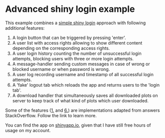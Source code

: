 # Advanced shiny login example

This example combines a [simple shiny login](https://github.com/TimTeaFan/shiny-examples/tree/master/shiny-simple-login) approach with following additional features:

1. A login button that can be triggered by pressing 'enter'.
2. A user list with access rights allowing to show different content depending on the corresponding access rights.
3. A user login history counting the number of unsuccessful login attempts, blocking users with three or more login attempts.
4. A message-handler sending custom messages in case of wrong or blocked username or when password is wrong.
5. A user log recording username and timestamp of all successful login attempts.
6. A 'fake' logout tab which reloads the app and returns users to the 'login tab'.
7. A download handler that simultaneously saves all downloaded plots on server to keep track of what kind of plots which user downloaded.

Some of the features ([1.](https://stackoverflow.com/questions/32335951/using-enter-key-with-action-button-in-r-shiny) and [6.](https://stackoverflow.com/questions/34142841/page-refresh-button-in-r-shiny)) are implementations adapted from answers StackOverflow. Follow the link to learn more.

You can find the app on [shinyapp.io](https://timteafan.shinyapps.io/shiny-adv-login/), given that I have still free hours of usage on my account.  

